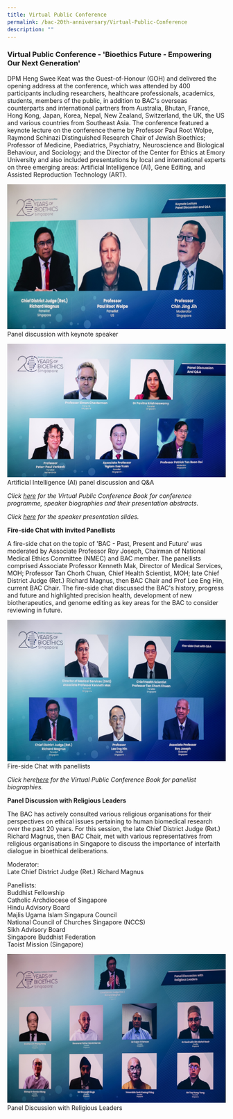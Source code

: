 ```yaml
---
title: Virtual Public Conference
permalink: /bac-20th-anniversary/Virtual-Public-Conference
description: ""
---
```

###  **Virtual Public Conference - 'Bioethics Future - Empowering Our Next Generation'**

DPM Heng Swee Keat was the Guest-of-Honour (GOH) and delivered the opening address at the conference, which was attended by 400 participants including researchers, healthcare professionals, academics, students, members of the public, in addition to BAC's overseas counterparts and international partners from Australia, Bhutan, France, Hong Kong, Japan, Korea, Nepal, New Zealand, Switzerland, the UK, the US and various countries from Southeast Asia. The conference featured a keynote lecture on the conference theme by Professor Paul Root Wolpe, Raymond Schinazi Distinguished Research Chair of Jewish Bioethics; Professor of Medicine, Paediatrics, Psychiatry, Neuroscience and Biological Behaviour, and Sociology; and the Director of the Center for Ethics at Emory University and also included presentations by local and international experts on three emerging areas: Artificial Intelligence (AI), Gene Editing, and Assisted Reproduction Technology (ART).

![](/images/20th%20Anniversary%20Images/17th%20jun-6496(cropped)_Panel%20discussion%20with%20keynote%20speaker.jpg)
Panel discussion with keynote speaker

![](/images/20th%20Anniversary%20Images/17th%20jun-7006(cropped)_AI%20panel%20discussion.jpg)
Artificial Intelligence (AI) panel discussion and Q&A

*Click [here](/files/20th%20Anniversary%20Resources/Virtual%20Public%20Conference%20Book.pdf) for the Virtual Public Conference Book for conference programme, speaker biographies and their presentation abstracts.*

*Click [here](https://isomer-bioethics-staging.netlify.app/bac-20th-anniversary/conference-presentation-slides/keynote-lecture) for the speaker presentation slides.*

**Fire-side Chat with invited Panellists**

A fire-side chat on the topic of 'BAC - Past, Present and Future' was moderated by Associate Professor Roy Joseph, Chairman of National Medical Ethics Committee (NMEC) and BAC member. The panellists comprised Associate Professor Kenneth Mak, Director of Medical Services, MOH; Professor Tan Chorh Chuan, Chief Health Scientist, MOH; late Chief District Judge (Ret.) Richard Magnus, then BAC Chair and Prof Lee Eng Hin, current BAC Chair. The fire-side chat discussed the BAC's history, progress and future and highlighted precision health, development of new biotherapeutics, and genome editing as key areas for the BAC to consider reviewing in future.

![](/images/20th%20Anniversary%20Images/17th%20jun-6683(cropped)_Fire-side%20chat.jpg)
Fire-side Chat with panellists

*Click here[here](/files/20th%20Anniversary%20Resources/Virtual%20Public%20Conference%20Book.pdf) for the Virtual Public Conference Book for panellist biographies.*

**Panel Discussion with Religious Leaders**

The BAC has actively consulted various religious organisations for their perspectives on ethical issues pertaining to human biomedical research over the past 20 years. For this session, the late Chief District Judge (Ret.) Richard Magnus, then BAC Chair, met with various representatives from religious organisations in Singapore to discuss the importance of interfaith dialogue in bioethical deliberations.

Moderator:<br>
Late Chief District Judge (Ret.) Richard Magnus

Panellists:<br>
Buddhist Fellowship<br>
Catholic Archdiocese of Singapore<br>
Hindu Advisory Board<br>
Majlis Ugama Islam Singapura Council<br>
National Council of Churches Singapore (NCCS)<br>
Sikh Advisory Board<br>
Singapore Buddhist Federation<br>
Taoist Mission (Singapore)<br>

![](/images/20th%20Anniversary%20Images/17th%20jun-6823(cropped)_Religious%20leaders.jpg)
Panel Discussion with Religious Leaders